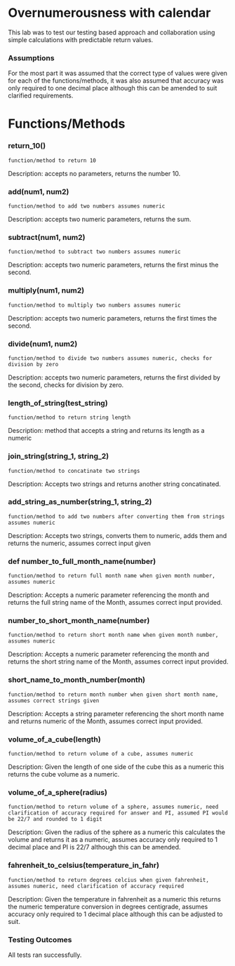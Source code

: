 # Overnumerousness with calendar
This lab was to test our testing based approach and collaboration using simple calculations with predictable return values.

### Assumptions
For the most part it was assumed that the correct type of values were given for each of the functions/methods, it was also assumed that accuracy was only required to one decimal place although this can be amended to suit clarified requirements.

# Functions/Methods
### return_10()
  	function/method to return 10 
  
  Description: accepts no parameters, returns the number 10.
  
  
### add(num1, num2)
  	function/method to add two numbers assumes numeric
    
   Description: accepts two numeric parameters, returns the sum.
    
### subtract(num1, num2)
  	function/method to subtract two numbers assumes numeric
  
  Description: accepts two numeric parameters, returns the first minus the second.
### multiply(num1, num2)
  	function/method to multiply two numbers assumes numeric
  
  Description: accepts two numeric parameters, returns the first times the second.
### divide(num1, num2)
  	function/method to divide two numbers assumes numeric, checks for division by zero
  
  Description: accepts two numeric parameters, returns the first divided by the second, checks for division by zero.
  
### length_of_string(test_string)
  	function/method to return string length
  
  Description: method that accepts a string and returns its length as a numeric
  
### join_string(string_1, string_2)
  	function/method to concatinate two strings
  
  Description: Accepts two strings and returns another string concatinated.
 
### add_string_as_number(string_1, string_2)
 	function/method to add two numbers after converting them from strings assumes numeric
  
  Description: Accepts two strings, converts them to numeric, adds them and returns the numeric, assumes correct input given
  
### def number_to_full_month_name(number)
	function/method to return full month name when given month number, assumes numeric
  
  Description: Accepts a numeric parameter referencing the month and returns the full string name of the Month, assumes correct input provided.
  
### number_to_short_month_name(number)
	function/method to return short month name when given month number, assumes numeric
  
  Description: Accepts a numeric parameter referencing the month and returns the short string name of the Month, assumes correct input provided.

### short_name_to_month_number(month)
 	function/method to return month number when given short month name, assumes correct strings given
  
  Description: Accepts a string parameter referencing the short month name and returns numeric of the Month, assumes correct input provided.

### volume_of_a_cube(length)
	function/method to return volume of a cube, assumes numeric
  
  Description: Given the length of one side of the cube this as a numeric this returns the cube volume as a numeric.
  
### volume_of_a_sphere(radius)
	function/method to return volume of a sphere, assumes numeric, need clarification of accuracy required for answer and PI, assumed PI would be 22/7 and rounded to 1 digit
  
  Description: Given the radius of the sphere as a numeric this calculates the volume and returns it as a numeric, assumes accuracy only required to 1 decimal place and PI is 22/7 although this can be amended.
  
### fahrenheit_to_celsius(temperature_in_fahr)
	function/method to return degrees celcius when given fahrenheit, assumes numeric, need clarification of accuracy required

Description: Given the temperature in fahrenheit as a numeric this returns the numeric temperature conversion in degrees centigrade, assumes accuracy only required to 1 decimal place although this can be adjusted to suit.


### Testing Outcomes

All tests ran successfully.
  
  
  